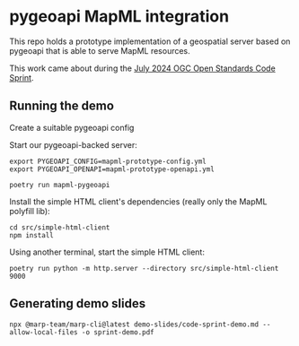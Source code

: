 # pygeoapi MapML integration

This repo holds a prototype implementation of a geospatial server based on
pygeoapi that is able to serve MapML resources.

This work came about during the 
[July 2024 OGC Open Standards Code Sprint](https://developer.ogc.org/sprints/24/).


## Running the demo

Create a suitable pygeoapi config

Start our pygeoapi-backed server:

```shell
export PYGEOAPI_CONFIG=mapml-prototype-config.yml 
export PYGEOAPI_OPENAPI=mapml-prototype-openapi.yml 

poetry run mapml-pygeoapi
```

Install the simple HTML client's dependencies (really only the MapML polyfill lib):

```shell
cd src/simple-html-client
npm install
```

Using another terminal, start the simple HTML client:

```shell
poetry run python -m http.server --directory src/simple-html-client 9000
```


## Generating demo slides

```shell
npx @marp-team/marp-cli@latest demo-slides/code-sprint-demo.md --allow-local-files -o sprint-demo.pdf
```